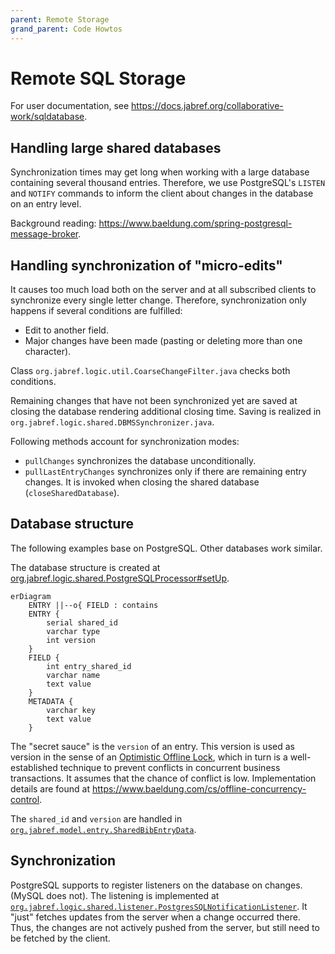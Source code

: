 ```yaml
---
parent: Remote Storage
grand_parent: Code Howtos
---
```


# Remote SQL Storage

For user documentation, see <https://docs.jabref.org/collaborative-work/sqldatabase>.

## Handling large shared databases

Synchronization times may get long when working with a large database containing several thousand entries.
Therefore, we use PostgreSQL's `LISTEN` and `NOTIFY` commands to inform the client about changes in the database on an entry level.

Background reading: <https://www.baeldung.com/spring-postgresql-message-broker>.

## Handling synchronization of "micro-edits"

It causes too much load both on the server and at all subscribed clients to synchronize every single letter change.
Therefore, synchronization only happens if several conditions are fulfilled:

* Edit to another field.
* Major changes have been made (pasting or deleting more than one character).

Class `org.jabref.logic.util.CoarseChangeFilter.java` checks both conditions.

Remaining changes that have not been synchronized yet are saved at closing the database rendering additional closing time.
Saving is realized in `org.jabref.logic.shared.DBMSSynchronizer.java`.

Following methods account for synchronization modes:

* `pullChanges` synchronizes the database unconditionally.
* `pullLastEntryChanges` synchronizes only if there are remaining entry changes. It is invoked when closing the shared database (`closeSharedDatabase`).

## Database structure

The following examples base on PostgreSQL.
Other databases work similar.

The database structure is created at [org.jabref.logic.shared.PostgreSQLProcessor#setUp](https://github.com/JabRef/jabref/blob/main/src/main/java/org/jabref/logic/shared/PostgreSQLProcessor.java#L37-L37).

```mermaid
erDiagram
    ENTRY ||--o{ FIELD : contains
    ENTRY {
        serial shared_id
        varchar type
        int version
    }
    FIELD {
        int entry_shared_id
        varchar name
        text value
    }
    METADATA {
        varchar key
        text value
    }
```

The "secret sauce" is the `version` of an entry.
This version is used as version in the sense of an [Optimistic Offline Lock](https://martinfowler.com/eaaCatalog/optimisticOfflineLock.html), which in turn is a well-established technique to prevent conflicts in concurrent business transactions.
It assumes that the chance of conflict is low.
Implementation details are found at <https://www.baeldung.com/cs/offline-concurrency-control>.

The `shared_id` and `version` are handled in [`org.jabref.model.entry.SharedBibEntryData`](https://github.com/JabRef/jabref/blob/main/src/main/java/org/jabref/model/entry/SharedBibEntryData.java).

## Synchronization

PostgreSQL supports to register listeners on the database on changes.
(MySQL does not).
The listening is implemented at [`org.jabref.logic.shared.listener.PostgresSQLNotificationListener`](https://github.com/JabRef/jabref/blob/main/src/main/java/org/jabref/logic/shared/listener/PostgresSQLNotificationListener.java#L16).
It "just" fetches updates from the server when a change occurred there.
Thus, the changes are not actively pushed from the server, but still need to be fetched by the client.
